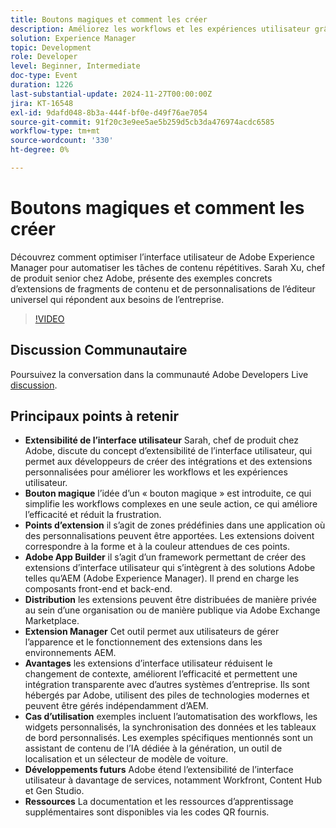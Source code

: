 ```yaml
---
title: Boutons magiques et comment les créer
description: Améliorez les workflows et les expériences utilisateur grâce à l’extensibilité de l’interface utilisateur d’Adobe. Vous pourrez ainsi réaliser des intégrations personnalisées via Adobe App Builder, simplifier des tâches complexes grâce à un « bouton magique » et prendre en charge une intégration transparente aux systèmes d’entreprise, avec les futures extensions à d’autres services Adobe.
solution: Experience Manager
topic: Development
role: Developer
level: Beginner, Intermediate
doc-type: Event
duration: 1226
last-substantial-update: 2024-11-27T00:00:00Z
jira: KT-16548
exl-id: 9dafd048-8b3a-444f-bf0e-d49f76ae7054
source-git-commit: 91f20c3e9ee5ae5b259d5cb3da476974acdc6585
workflow-type: tm+mt
source-wordcount: '330'
ht-degree: 0%

---
```


# Boutons magiques et comment les créer

Découvrez comment optimiser l’interface utilisateur de Adobe Experience Manager pour automatiser les tâches de contenu répétitives. Sarah Xu, chef de produit senior chez Adobe, présente des exemples concrets d’extensions de fragments de contenu et de personnalisations de l’éditeur universel qui répondent aux besoins de l’entreprise.


>[!VIDEO](https://video.tv.adobe.com/v/3440037/?learn=on&enablevpops)

## Discussion Communautaire

Poursuivez la conversation dans la communauté Adobe Developers Live [discussion](https://adobe.ly/3Ywf6kg).

## Principaux points à retenir

* **Extensibilité de l’interface utilisateur** Sarah, chef de produit chez Adobe, discute du concept d’extensibilité de l’interface utilisateur, qui permet aux développeurs de créer des intégrations et des extensions personnalisées pour améliorer les workflows et les expériences utilisateur.
* **Bouton magique** l’idée d’un « bouton magique » est introduite, ce qui simplifie les workflows complexes en une seule action, ce qui améliore l’efficacité et réduit la frustration.
* **Points d’extension** il s’agit de zones prédéfinies dans une application où des personnalisations peuvent être apportées. Les extensions doivent correspondre à la forme et à la couleur attendues de ces points.
* **Adobe App Builder** il s’agit d’un framework permettant de créer des extensions d’interface utilisateur qui s’intègrent à des solutions Adobe telles qu’AEM (Adobe Experience Manager). Il prend en charge les composants front-end et back-end.
* **Distribution** les extensions peuvent être distribuées de manière privée au sein d’une organisation ou de manière publique via Adobe Exchange Marketplace.
* **Extension Manager** Cet outil permet aux utilisateurs de gérer l’apparence et le fonctionnement des extensions dans les environnements AEM.
* **Avantages** les extensions d’interface utilisateur réduisent le changement de contexte, améliorent l’efficacité et permettent une intégration transparente avec d’autres systèmes d’entreprise. Ils sont hébergés par Adobe, utilisent des piles de technologies modernes et peuvent être gérés indépendamment d’AEM.
* **Cas d’utilisation** exemples incluent l’automatisation des workflows, les widgets personnalisés, la synchronisation des données et les tableaux de bord personnalisés. Les exemples spécifiques mentionnés sont un assistant de contenu de l’IA dédiée à la génération, un outil de localisation et un sélecteur de modèle de voiture.
* **Développements futurs** Adobe étend l’extensibilité de l’interface utilisateur à davantage de services, notamment Workfront, Content Hub et Gen Studio.
* **Ressources** La documentation et les ressources d’apprentissage supplémentaires sont disponibles via les codes QR fournis.
